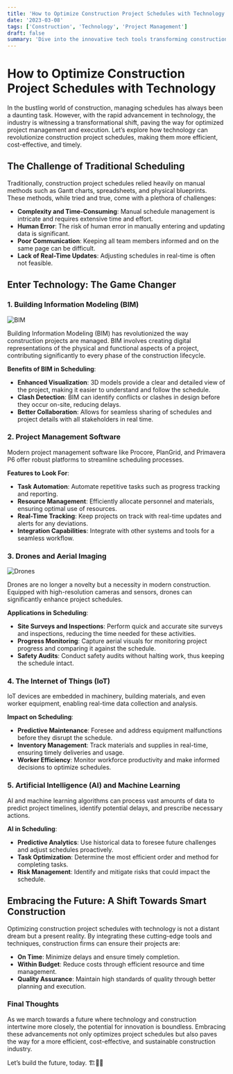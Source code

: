 ```yaml
---
title: 'How to Optimize Construction Project Schedules with Technology'
date: '2023-03-08'
tags: ['Construction', 'Technology', 'Project Management']
draft: false
summary: 'Dive into the innovative tech tools transforming construction project scheduling, ensuring efficiency, reduced costs, and timely project completion.'
---
```


# How to Optimize Construction Project Schedules with Technology

In the bustling world of construction, managing schedules has always been a daunting task. However, with the rapid advancement in technology, the industry is witnessing a transformational shift, paving the way for optimized project management and execution. Let’s explore how technology can revolutionize construction project schedules, making them more efficient, cost-effective, and timely.

## The Challenge of Traditional Scheduling

Traditionally, construction project schedules relied heavily on manual methods such as Gantt charts, spreadsheets, and physical blueprints. These methods, while tried and true, come with a plethora of challenges:
- **Complexity and Time-Consuming**: Manual schedule management is intricate and requires extensive time and effort.
- **Human Error**: The risk of human error in manually entering and updating data is significant.
- **Poor Communication**: Keeping all team members informed and on the same page can be difficult.
- **Lack of Real-Time Updates**: Adjusting schedules in real-time is often not feasible.

## Enter Technology: The Game Changer

### 1. **Building Information Modeling (BIM)**

![BIM](https://example.com/bim-image.jpg)

Building Information Modeling (BIM) has revolutionized the way construction projects are managed. BIM involves creating digital representations of the physical and functional aspects of a project, contributing significantly to every phase of the construction lifecycle.

**Benefits of BIM in Scheduling**:
- **Enhanced Visualization**: 3D models provide a clear and detailed view of the project, making it easier to understand and follow the schedule.
- **Clash Detection**: BIM can identify conflicts or clashes in design before they occur on-site, reducing delays.
- **Better Collaboration**: Allows for seamless sharing of schedules and project details with all stakeholders in real time.

### 2. **Project Management Software**

Modern project management software like Procore, PlanGrid, and Primavera P6 offer robust platforms to streamline scheduling processes.

**Features to Look For**:
- **Task Automation**: Automate repetitive tasks such as progress tracking and reporting.
- **Resource Management**: Efficiently allocate personnel and materials, ensuring optimal use of resources.
- **Real-Time Tracking**: Keep projects on track with real-time updates and alerts for any deviations.
- **Integration Capabilities**: Integrate with other systems and tools for a seamless workflow.

### 3. **Drones and Aerial Imaging**

![Drones](https://example.com/drone-image.jpg)

Drones are no longer a novelty but a necessity in modern construction. Equipped with high-resolution cameras and sensors, drones can significantly enhance project schedules.

**Applications in Scheduling**:
- **Site Surveys and Inspections**: Perform quick and accurate site surveys and inspections, reducing the time needed for these activities.
- **Progress Monitoring**: Capture aerial visuals for monitoring project progress and comparing it against the schedule.
- **Safety Audits**: Conduct safety audits without halting work, thus keeping the schedule intact.

### 4. **The Internet of Things (IoT)**

IoT devices are embedded in machinery, building materials, and even worker equipment, enabling real-time data collection and analysis.

**Impact on Scheduling**:
- **Predictive Maintenance**: Foresee and address equipment malfunctions before they disrupt the schedule.
- **Inventory Management**: Track materials and supplies in real-time, ensuring timely deliveries and usage.
- **Worker Efficiency**: Monitor workforce productivity and make informed decisions to optimize schedules.

### 5. **Artificial Intelligence (AI) and Machine Learning**

AI and machine learning algorithms can process vast amounts of data to predict project timelines, identify potential delays, and prescribe necessary actions.

**AI in Scheduling**:
- **Predictive Analytics**: Use historical data to foresee future challenges and adjust schedules proactively.
- **Task Optimization**: Determine the most efficient order and method for completing tasks.
- **Risk Management**: Identify and mitigate risks that could impact the schedule.

## Embracing the Future: A Shift Towards Smart Construction

Optimizing construction project schedules with technology is not a distant dream but a present reality. By integrating these cutting-edge tools and techniques, construction firms can ensure their projects are:
- **On Time**: Minimize delays and ensure timely completion.
- **Within Budget**: Reduce costs through efficient resource and time management.
- **Quality Assurance**: Maintain high standards of quality through better planning and execution.

### Final Thoughts

As we march towards a future where technology and construction intertwine more closely, the potential for innovation is boundless. Embracing these advancements not only optimizes project schedules but also paves the way for a more efficient, cost-effective, and sustainable construction industry.

Let’s build the future, today. 🏗️💼🚀